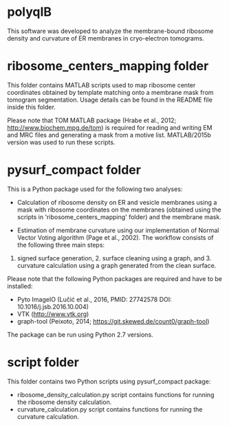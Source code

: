 # polyqIB
This software was developed to analyze the membrane-bound ribosome density and curvature of ER membranes in cryo-electron tomograms.

# ribosome_centers_mapping folder
This folder contains MATLAB scripts used to map ribosome center coordinates obtained by template matching onto a membrane mask from tomogram segmentation. Usage details can be found in the
README file inside this folder.

Please note that TOM MATLAB package (Hrabe et al., 2012; http://www.biochem.mpg.de/tom) is required for reading and writing EM and MRC files and generating a mask from a motive list.
MATLAB/2015b version was used to run these scripts.

# pysurf_compact folder
This is a Python package used for the following two analyses:

- Calculation of ribosome density on ER and vesicle membranes using a mask with ribosome coordinates on the membranes (obtained using the scripts in 'ribosome_centers_mapping' folder) and
the membrane mask.

- Estimation of membrane curvature using our implementation of Normal Vector Voting algorithm (Page et al., 2002). The workflow consists of the following three main steps:
1. signed surface generation, 2. surface cleaning using a graph, and 3. curvature calculation using a graph generated from the clean surface.

Please note that the following Python packages are required and have to be installed:
- Pyto ImageIO (Lučić et al., 2016, PMID: 27742578 DOI: 10.1016/j.jsb.2016.10.004)
- VTK (http://www.vtk.org)
- graph-tool (Peixoto, 2014; https://git.skewed.de/count0/graph-tool)

The package can be run using Python 2.7 versions.

# script folder
This folder contains two Python scripts using pysurf_compact package:
- ribosome_density_calculation.py script contains functions for running the ribosome density calculation.
- curvature_calculation.py script contains functions for running the curvature calculation.
